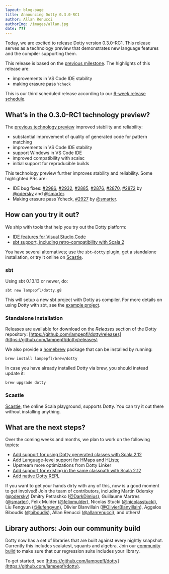 ```yaml
---
layout: blog-page
title: Announcing Dotty 0.3.0-RC1
author: Allan Renucci
authorImg: /images/allan.jpg
date: ???
---
```


Today, we are excited to release Dotty version 0.3.0-RC1. This release
serves as a technology preview that demonstrates new language features
and the compiler supporting them.

This release is based on the [previous milestone](/blog/2017/07/12/second-dotty-milestone-release.html).
The highlights of this release are:
 - improvements in VS Code IDE stability
 - making erasure pass `Ycheck`

<!--more-->

This is our third scheduled release according to our [6-week release schedule](http://dotty.epfl.ch/docs/usage/version-numbers.html).

## What’s in the 0.3.0-RC1 technology preview?
The [previous technology preview](/blog/2017/07/12/second-dotty-milestone-release.html) improved
stability and reliability:
 - substantial improvement of quality of generated code for pattern matching
 - improvements in VS Code IDE stability
 - support Windows in VS Code IDE
 - improved compatibility with scalac
 - initial support for reproducible builds

This technology preview further improves stability and reliability. Some highlighted PRs are:
 - IDE bug fixes:
 [#2986](https://github.com/lampepfl/dotty/pull/2986),
 [#2932](https://github.com/lampepfl/dotty/pull/2932),
 [#2885](https://github.com/lampepfl/dotty/pull/2885),
 [#2876](https://github.com/lampepfl/dotty/pull/2876),
 [#2870](https://github.com/lampepfl/dotty/pull/2870),
 [#2872](https://github.com/lampepfl/dotty/pull/2872) by [@odersky] and [@smarter].
 - Making erasure pass Ycheck, [#2927](https://github.com/lampepfl/dotty/pull/2927) by [@smarter].


## How can you try it out?
We ship with tools that help you try out the Dotty platform:

  - [IDE features for Visual Studio Code](http://dotty.epfl.ch/docs/usage/ide-support.html)
  - [sbt support, including retro-compatibility with Scala 2](https://github.com/lampepfl/dotty-example-project)


You have several alternatives; use the `sbt-dotty` plugin, get a standalone
installation, or try it online on [Scastie].

### sbt
Using sbt 0.13.13 or newer, do:

```
sbt new lampepfl/dotty.g8
```

This will setup a new sbt project with Dotty as compiler. For more details on
using Dotty with sbt, see the
[example project](https://github.com/lampepfl/dotty-example-project).

### Standalone installation

Releases are available for download on the _Releases_
section of the Dotty repository:
[https://github.com/lampepfl/dotty/releases](https://github.com/lampepfl/dotty/releases)

We also provide a [homebrew](https://brew.sh/) package that can be installed by running:

```
brew install lampepfl/brew/dotty
```

In case you have already installed Dotty via brew, you should instead update it:

```
brew upgrade dotty
```

### Scastie

[Scastie], the online Scala playground, supports Dotty.
You can try it out there without installing anything.


## What are the next steps?

Over the coming weeks and months, we plan to work on the following topics:

 - [Add support for using Dotty generated classes with Scala 2.12](https://github.com/lampepfl/dotty/pull/2827)
 - [Add Language-level support for HMaps and HLists](https://github.com/lampepfl/dotty/pull/2199);
 - Upstream more optimizations from Dotty Linker
 - [Add support for existing in the same classpath with Scala 2.12](https://github.com/lampepfl/dotty/pull/2827)
 - [Add native Dotty REPL](https://github.com/lampepfl/dotty/pull/2991)

If you want to get your hands dirty with any of this, now is a good
moment to get involved! Join the team of contributors, including
Martin Odersky ([@odersky])
Dmitry Petrashko ([@DarkDimius]),
Guillaume Martres ([@smarter]),
Felix Mulder ([@felixmulder]),
Nicolas Stucki ([@nicolasstucki]),
Liu Fengyun ([@liufengyun]),
Olivier Blanvillain ([@OlivierBlanvillain]),
Aggelos Biboudis ([@biboudis]),
Allan Renucci ([@allanrenucci]),
and others!

## Library authors: Join our community build

Dotty now has a set of libraries that are built against every nightly snapshot.
Currently this includes scalatest, squants and algebra.
Join our [community build](https://github.com/lampepfl/dotty-community-build)
to make sure that our regression suite includes your library.


To get started, see [https://github.com/lampepfl/dotty](https://github.com/lampepfl/dotty).


[Scastie]: https://scastie.scala-lang.org/?target=dotty

[@odersky]: https://github.com/odersky
[@DarkDimius]: https://github.com/DarkDimius
[@smarter]: https://github.com/smarter
[@felixmulder]: https://github.com/felixmulder
[@nicolasstucki]: https://github.com/nicolasstucki
[@liufengyun]: https://github.com/liufengyun
[@OlivierBlanvillain]: https://github.com/OlivierBlanvillain
[@OlivierBlanvillain]: https://github.com/OlivierBlanvillain
[@biboudis]: https://github.com/biboudis
[@biboudis]: https://github.com/biboudis
[@allanrenucci]: https://github.com/allanrenucci
